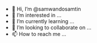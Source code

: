 - 👋 Hi, I’m @samwandosamtin
- 👀 I’m interested in ...
- 🌱 I’m currently learning ...
- 💞️ I’m looking to collaborate on ...
- 📫 How to reach me ...

<!---
samwandosamtin/samwandosamtin is a ✨ special ✨ repository because its `README.md` (this file) appears on your GitHub profile.
You can click the Preview link to take a look at your changes.
--->
